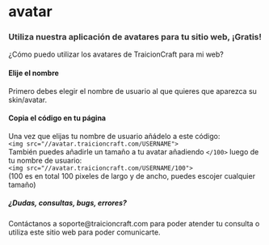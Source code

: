 # avatar
<h3 style="color: #333">Utiliza nuestra aplicación de avatares para tu sitio web, ¡Gratis!</h3>
<div class="col-md-8">
¿Cómo puedo utilizar los avatares de TraicionCraft para mi web?
<div class="col-md-4">
<h4>Elije el nombre</h4>
<p>Primero debes elegir el nombre de usuario al que quieres que aparezca su skin/avatar.</p>
</div>
<div class="col-md-4">
<h4>Copia el código en tu página</h4>
<p>Una vez que elijas tu nombre de usuario añádelo a este código:
<br><code>&lt;img src="//avatar.traicioncraft.com/USERNAME"&gt;</code><br>
También puedes añadirle un tamaño a tu avatar añadiendo <code>&lt;/100&gt;</code> luego de tu nombre de usuario: <br>
<code>&lt;img src="//avatar.traicioncraft.com/USERNAME/100"&gt;</code><br>
(100 es en total 100 pixeles de largo y de ancho, puedes escojer cualquier tamaño)</p>
</div>
</div>
<h5>¿Dudas, consultas, bugs, errores?</h5>
<p>Contáctanos a soporte@traicioncraft.com para poder atender tu consulta o utiliza este sitio web para poder comunicarte.</p>
